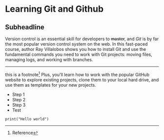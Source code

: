 # Learning Git and Github

## Subheadline
Version control is an essential skill for developers to ~~master~~, and _Git_ is by far the most popular version control system on the web. In this fast-paced course, author Ray Villalobos shows you how to install Git and use the fundamental commands you need to work with Git projects: moving files, managing logs, and working with branches.
***
this is a footnote[^1]
Plus, you'll learn how to work with the popular GitHub website to explore existing projects, clone them to your local hard drive, and use them as templates for your new projects.

+ Step 1
+ Step 2
+ Step 3
 + Test

```
print("Hello world")
```

[^1]: Reference
